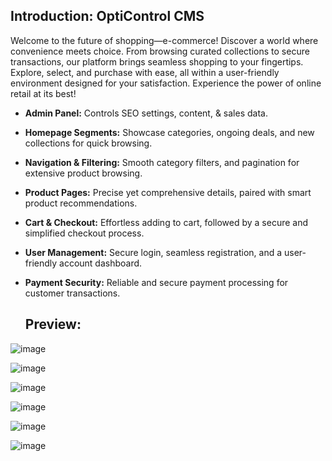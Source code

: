 ## Introduction: OptiControl CMS
Welcome to the future of shopping—e-commerce! Discover a world where convenience meets choice. From browsing curated collections to secure transactions, our platform brings seamless shopping to your fingertips. Explore, select, and purchase with ease, all within a user-friendly environment designed for your satisfaction. Experience the power of online retail at its best!

* **Admin Panel:** Controls SEO settings, content, & sales data.
  
* **Homepage Segments:** Showcase categories, ongoing deals, and new collections for quick browsing.

* **Navigation & Filtering:**  Smooth category filters, and pagination for extensive product browsing.

 * **Product Pages:**  Precise yet comprehensive details, paired with smart product recommendations.

* **Cart & Checkout:**  Effortless adding to cart, followed by a secure and simplified checkout process.
 
* **User Management:**  Secure login, seamless registration, and a user-friendly account dashboard.

* **Payment Security:**  Reliable and secure payment processing for customer transactions.

  ## Preview:
  
![image](https://github.com/neelshah683/e-commerce/assets/107039743/a18c2279-ab9a-485b-aa4c-48c21f51945c)

![image](https://github.com/neelshah683/e-commerce/assets/107039743/8fcaf2e7-4f1f-4712-b61a-3187f16235ba)

![image](https://github.com/neelshah683/e-commerce/assets/107039743/f6fddc94-e89c-45ef-821c-33f5dcae0107)

![image](https://github.com/neelshah683/e-commerce/assets/107039743/1dc0ad3a-65ed-426f-8867-d3f2798f2211)

![image](https://github.com/neelshah683/e-commerce/assets/107039743/67496da9-2218-4ceb-801b-6268d60c3fee)

![image](https://github.com/neelshah683/e-commerce/assets/107039743/d7305806-0077-46b1-b1e9-aca161dcd665)



